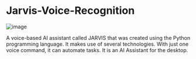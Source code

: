 # Jarvis-Voice-Recognition

![image](https://user-images.githubusercontent.com/90967308/192128946-5260edd3-f803-4369-ba52-ac99a79a8f8b.png)

A voice-based AI assistant called JARVIS that was created using the Python programming language. It makes use of several technologies. With just one voice command, it can automate tasks. It is an AI Assistant for the desktop.
